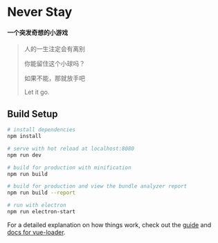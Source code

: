 # Never Stay

#### 一个突发奇想的小游戏

> 人的一生注定会有离别
>
> 你能留住这个小球吗？
> 
> 如果不能，那就放手吧
>
> Let it go.

## Build Setup

``` bash
# install dependencies
npm install

# serve with hot reload at localhost:8080
npm run dev

# build for production with minification
npm run build

# build for production and view the bundle analyzer report
npm run build --report

# run with electron
npm run electron-start
```

For a detailed explanation on how things work, check out the [guide](http://vuejs-templates.github.io/webpack/) and [docs for vue-loader](http://vuejs.github.io/vue-loader).
